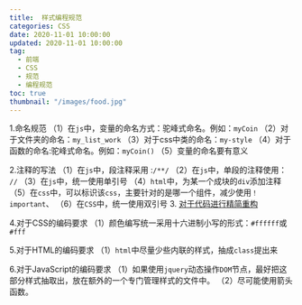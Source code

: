 ```yaml
---
title:  样式编程规范
categories: CSS
date: 2020-11-01 10:00:00
updated: 2020-11-01 10:00:00
tag:
  - 前端
  - CSS
  - 规范
  - 编程规范
toc: true
thumbnail: "/images/food.jpg"
---
```

1.命名规范
（1）在`js`中，变量的命名方式：驼峰式命名。例如：`myCoin`
（2）对于文件夹的命名：`my_list_work`
（3）对于css中类的命名：`my-style`
（4）对于函数的命名:驼峰式命名。例如：`myCoin()`
（5）变量的命名要有意义
<!--more-->

2.注释的写法
（1）在`js`中，段注释采用 :`/**/`
（2）在`js`中，单段的注释使用：` //`
（3）在`js`中，统一使用单引号
（4）`html`中，为某一个成块的`div`添加注释
（5）在`css`中，可以标识该`css`，主要针对的是哪一个组件，减少使用`！important`、
（6）在`CSS`中，统一使用双引号
3. [对于代码进行精简重构](https://www.jianshu.com/p/38634bfc50d9)

4.对于CSS的编码要求
（1）颜色编写统一采用十六进制小写的形式：`#ffffff`或`#fff`

5.对于HTML的编码要求
（1）`html`中尽量少些内联的样式，抽成`class`提出来

6.对于JavaScript的编码要求
（1）如果使用`jquery`动态操作`DOM`节点，最好把这部分样式抽取出，放在额外的一个专门管理样式的文件中。
（2）尽可能使用箭头函数。



